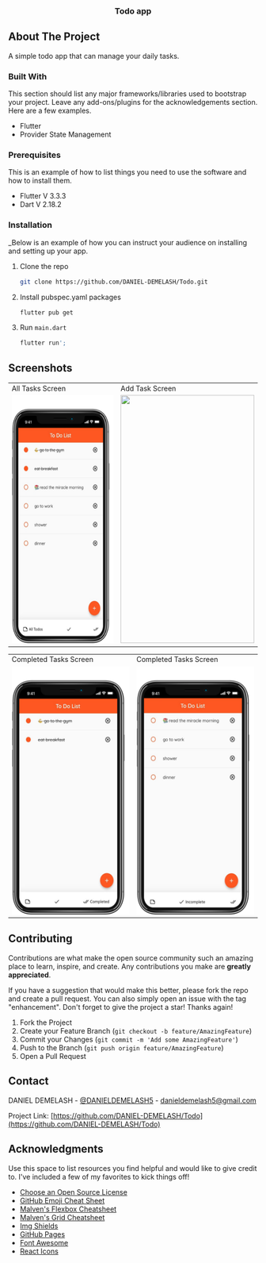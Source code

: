   <h3 align="center">Todo app</h3>


<!-- ABOUT THE PROJECT -->
## About The Project

A simple todo app that can manage your daily tasks.


### Built With

This section should list any major frameworks/libraries used to bootstrap your project. Leave any add-ons/plugins for the acknowledgements section. Here are a few examples.

* Flutter
* Provider State Management


### Prerequisites

This is an example of how to list things you need to use the software and how to install them.
* Flutter V 3.3.3
* Dart V 2.18.2

### Installation

_Below is an example of how you can instruct your audience on installing and setting up your app. 

1. Clone the repo
   ```sh
   git clone https://github.com/DANIEL-DEMELASH/Todo.git
   ```
2. Install pubspec.yaml packages
   ```sh
   flutter pub get
   ```
3. Run `main.dart`
   ```sh
   flutter run';
   ```
   
## Screenshots

<table>
  <tr>
    <td>All Tasks Screen</td>
     <td>Add Task Screen</td>
  </tr>
  <tr>
    <td><img src="screenshots/1.png" width=270 height=500></td>
    <td><img src="screenshots2.png" width=270 height=500></td>
  </tr>
 </table>
 
 <table>
  <tr>
    <td>Completed Tasks Screen</td>
     <td>Completed Tasks Screen</td>
  </tr>
  <tr>
    <td><img src="screenshots/3.png" width=270 height=500></td>
    <td><img src="screenshots/4.png" width=270 height=500></td>
  </tr>
 </table>
 

<!-- CONTRIBUTING -->
## Contributing

Contributions are what make the open source community such an amazing place to learn, inspire, and create. Any contributions you make are **greatly appreciated**.

If you have a suggestion that would make this better, please fork the repo and create a pull request. You can also simply open an issue with the tag "enhancement".
Don't forget to give the project a star! Thanks again!

1. Fork the Project
2. Create your Feature Branch (`git checkout -b feature/AmazingFeature`)
3. Commit your Changes (`git commit -m 'Add some AmazingFeature'`)
4. Push to the Branch (`git push origin feature/AmazingFeature`)
5. Open a Pull Request


<!-- CONTACT -->
## Contact

DANIEL DEMELASH - [@DANIELDEMELASH5](https://twitter.com/DANIELDEMELASH5%) - danieldemelash5@gmail.com

Project Link: [https://github.com/DANIEL-DEMELASH/Todo](https://github.com/DANIEL-DEMELASH/Todo)


<!-- ACKNOWLEDGMENTS -->
## Acknowledgments

Use this space to list resources you find helpful and would like to give credit to. I've included a few of my favorites to kick things off!

* [Choose an Open Source License](https://choosealicense.com)
* [GitHub Emoji Cheat Sheet](https://www.webpagefx.com/tools/emoji-cheat-sheet)
* [Malven's Flexbox Cheatsheet](https://flexbox.malven.co/)
* [Malven's Grid Cheatsheet](https://grid.malven.co/)
* [Img Shields](https://shields.io)
* [GitHub Pages](https://pages.github.com)
* [Font Awesome](https://fontawesome.com)
* [React Icons](https://react-icons.github.io/react-icons/search)


